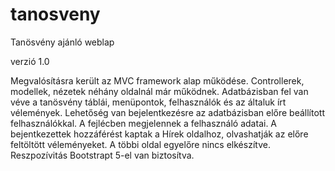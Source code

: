 # tanosveny
Tanösvény ajánló weblap

verzió 1.0

Megvalósításra került az MVC framework alap működése. Controllerek, modellek, nézetek néhány oldalnál már működnek.
Adatbázisban fel van véve a tanösvény táblái, menüpontok, felhasználók és az általuk írt vélemények.
Lehetőség van bejelentkezésre az adatbázisban előre beállított felhasználókkal. A fejlécben megjelennek a felhasználó adatai.
A bejentkezettek hozzáférést kaptak a Hírek oldalhoz, olvashatják az előre feltöltött véleményeket.
A többi oldal egyelőre nincs elkészítve.
Reszpozívitás Bootstrapt 5-el van biztosítva.
